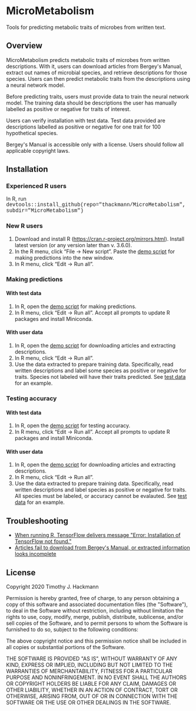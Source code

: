 # MicroMetabolism
Tools for predicting metabolic traits of microbes from written text.

## Overview
MicroMetabolism predicts metabolic traits of microbes from written descriptions. With it, users can download articles from Bergey's Manual, extract out names of microbial species, and retrieve descriptions for those species. Users can then predict metabolic traits from the descriptions using a neural network model. 

Before predicting traits, users must provide data to train the neural network model.  The training data should be descriptions the user has manually labelled as positive or negative for traits of interest.   

Users can verify installation with test data.  Test data provided are descriptions labelled as positive or negative for one trait for 100 hypothetical species.  

Bergey's Manual is accessible only with a license. Users should follow all applicable copyright laws.

## Installation 
### Experienced R users
In R, run 
<font face="Courier New">devtools::install_github(repo="thackmann/MicroMetabolism", subdir="MicroMetabolism")</font> 

### New R users
1)  Download and install R (https://cran.r-project.org/mirrors.html).  Install latest version (or any version later than v. 3.6.0).
2)  In the R menu, click “File -> New script”.  Paste the <a href="https://github.com/thackmann/MicroMetabolism/blob/master/MicroMetabolism/demo/demo_make_predictions.R">demo script</a> for making predictions into the new window.
3)  In R menu, click “Edit -> Run all”.  

### Making predictions		
#### With test data
1)  In R, open the <a href="https://github.com/thackmann/MicroMetabolism/blob/master/MicroMetabolism/demo/demo_make_predictions.R">demo script</a> for making predictions.
2)  In R menu, click “Edit -> Run all”.  Accept all prompts to update R packages and install Miniconda.  

#### With user data
1)  In R, open the <a href="https://github.com/thackmann/MicroMetabolism/blob/master/MicroMetabolism/demo/demo_download_and_extract.R">demo script</a> for downloading articles and extracting descriptions.
2)  In R menu, click “Edit -> Run all”.
3)  Use the data extracted to prepare training data.  Specifically, read written descriptions and label some species as positive or negative for traits. Species not labeled will have their traits predicted.  See <a href="https://github.com/thackmann/MicroMetabolism/blob/master/MicroMetabolism/inst/extdata/make_predictions.csv">test data</a> for an example.
  
### Testing accuracy
#### With test data
1)  In R, open the <a href="https://github.com/thackmann/MicroMetabolism/blob/master/MicroMetabolism/demo/demo_test_accuracy.R">demo script</a> for testing accuracy.
2)  In R menu, click “Edit -> Run all”.  Accept all prompts to update R packages and install Miniconda.  

#### With user data
1)  In R, open the <a href="https://github.com/thackmann/MicroMetabolism/blob/master/MicroMetabolism/demo/demo_download_and_extract.R">demo script</a> for downloading articles and extracting descriptions.
2)  In R menu, click “Edit -> Run all”.
3)  Use the data extracted to prepare training data.  Specifically, read written descriptions and label species as positive or negative for traits. All species must be labeled, or accuracy cannot be evalauted.  See <a href="https://github.com/thackmann/MicroMetabolism/blob/master/MicroMetabolism/inst/extdata/test_accuracy.csv">test data</a> for an example.

## Troubleshooting
* <a href= "https://github.com/thackmann/MicroMetabolism/blob/main/troubleshoot/cannot-run-TensorFlow.md">When running R, TensorFlow delivers message "Error: Installation of TensorFlow not found."</a>
* <a href= "https://github.com/thackmann/MicroMetabolism/blob/main/troubleshoot/cannot-download-Bergey.md">Articles fail to download from Bergey's Manual, or extracted information looks incomplete</a>
 
## License
Copyright 2020 Timothy J. Hackmann

Permission is hereby granted, free of charge, to any person obtaining a copy of this software and associated documentation files (the "Software"), to deal in the Software without restriction, including without limitation the rights to use, copy, modify, merge, publish, distribute, sublicense, and/or sell copies of the Software, and to permit persons to whom the Software is furnished to do so, subject to the following conditions:

The above copyright notice and this permission notice shall be included in all copies or substantial portions of the Software.

THE SOFTWARE IS PROVIDED "AS IS", WITHOUT WARRANTY OF ANY KIND, EXPRESS OR IMPLIED, INCLUDING BUT NOT LIMITED TO THE WARRANTIES OF MERCHANTABILITY, FITNESS FOR A PARTICULAR PURPOSE AND NONINFRINGEMENT. IN NO EVENT SHALL THE AUTHORS OR COPYRIGHT HOLDERS BE LIABLE FOR ANY CLAIM, DAMAGES OR OTHER LIABILITY, WHETHER IN AN ACTION OF CONTRACT, TORT OR OTHERWISE, ARISING FROM, OUT OF OR IN CONNECTION WITH THE SOFTWARE OR THE USE OR OTHER DEALINGS IN THE SOFTWARE.
